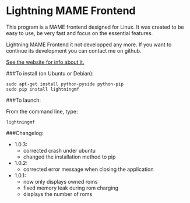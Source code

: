 Lightning MAME Frontend
=======================

This program is a MAME frontend designed for Linux. It was created to be easy to use, be very fast and focus on the essential features.

Lightning MAME Frontend it not developped any more. If you want to continue its development you can contact me on github.

[See the website for info about it.](http://lightningmf.neoname.eu)

###To install (on Ubuntu or Debian):

    sudo apt-get install python-pyside python-pip
    sudo pip install lightningmf

###To launch:

From the command line, type:

    lightningmf

###Changelog:
- 1.0.3:
  - corrected crash under ubuntu
  - changed the installation method to pip
- 1.0.2:
  - corrected error message when closing the application
- 1.0.1:
  - now only displays owned roms
  - fixed memory leak during rom charging
  - displays the number of roms
